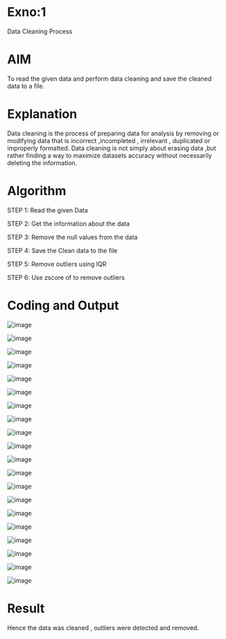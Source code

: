 # Exno:1
Data Cleaning Process

# AIM
To read the given data and perform data cleaning and save the cleaned data to a file.

# Explanation
Data cleaning is the process of preparing data for analysis by removing or modifying data that is incorrect ,incompleted , irrelevant , duplicated or improperly formatted. Data cleaning is not simply about erasing data ,but rather finding a way to maximize datasets accuracy without necessarily deleting the information.

# Algorithm
STEP 1: Read the given Data

STEP 2: Get the information about the data

STEP 3: Remove the null values from the data

STEP 4: Save the Clean data to the file

STEP 5: Remove outliers using IQR

STEP 6: Use zscore of to remove outliers

# Coding and Output

 ![image](https://github.com/user-attachments/assets/8b656f47-ec31-4dd2-bc23-cf32bda250ff)

 ![image](https://github.com/user-attachments/assets/999c6d48-cb8a-4c98-8c8c-5c5957eca111)

 ![image](https://github.com/user-attachments/assets/36173940-40f8-4ada-a51b-9c33a9fc4832)
 
 ![image](https://github.com/user-attachments/assets/82bfd7f6-7c1a-4c69-a935-7d9c48dbdae7)

 ![image](https://github.com/user-attachments/assets/3e11068b-b411-45f3-a9ff-a730aba90d63)

 ![image](https://github.com/user-attachments/assets/125de1a1-d9d4-4e7f-a7e7-1a68e31ac412)

 ![image](https://github.com/user-attachments/assets/e7c87023-ddee-4282-842e-8336058cd700)

 ![image](https://github.com/user-attachments/assets/020dfd40-96ad-4049-be47-7315a6074665)

 ![image](https://github.com/user-attachments/assets/9bd106b9-ff5c-482c-94c2-c4d2ce8952d6)

 ![image](https://github.com/user-attachments/assets/91a5d9a7-838c-4b07-9c16-1b98fa14c68b)

 ![image](https://github.com/user-attachments/assets/1bd577fd-71fd-4ee8-9eca-f65d2b934578)
 
 ![image](https://github.com/user-attachments/assets/6a2aff09-cf08-42d3-ab6b-7247110b8146)

 ![image](https://github.com/user-attachments/assets/b8abddc1-b185-41bf-88ce-d486b48f8fe1)

 ![image](https://github.com/user-attachments/assets/86c693e8-eb0e-4dbe-b8f3-b069b5b94c70)

 ![image](https://github.com/user-attachments/assets/d6a949e0-7ca4-48c9-9b94-476a59a88212)

 ![image](https://github.com/user-attachments/assets/8bca01cd-f505-4d67-95ce-82a9638e953b)

 ![image](https://github.com/user-attachments/assets/cf233500-9449-4fa9-80be-781515188ec9)

 ![image](https://github.com/user-attachments/assets/bc67d521-1eef-4426-a53e-fb77d6acd6dd)

 ![image](https://github.com/user-attachments/assets/1f59e650-7b44-48df-8669-f3e4c79aa503)

 ![image](https://github.com/user-attachments/assets/4fc75b71-f417-4b8a-9ba1-71c82b6ea478)


# Result
Hence the data was cleaned , outliers were detected and removed.        
